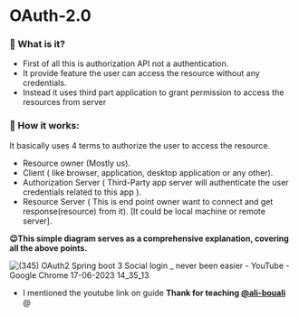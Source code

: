 # OAuth-2.0
### 🤔 What is it?

- First of all this is authorization API not a authentication.
- It provide feature the user can access the resource without any credentials.
- Instead it uses third part application to grant permission to access the resources from server

### 🧾 How it works:

It basically uses 4 terms to authorize the user to access the resource.

- Resource owner (Mostly us).
- Client ( like browser, application, desktop application or any other).
- Authorization Server ( Third-Party app server will authenticate the user credentials related to this app ).
- Resource Server ( This is end point owner want to connect and get response(resource) from it). [It could be local machine or remote server].

**😉This simple diagram serves  as a comprehensive explanation, covering all the above points.**

![(345) OAuth2   Spring boot 3   Social login _ never been easier - YouTube - Google Chrome 17-06-2023 14_35_13](https://github.com/Karthikn-n/OAuth-2.0/assets/102584859/0aa7e332-d056-4a2d-b681-a3775210e0a1)

- I mentioned the youtube link on guide 
**Thank for teaching [@ali-bouali](https://github.com/ali-bouali)** @
